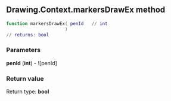 ## Drawing.Context.markersDrawEx method


```lua
function markersDrawEx( penId   // int
                      )
// returns: bool
```


### Parameters

**penId** (**int**) - ![penId]

### Return value

Return type: **bool**

